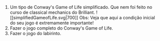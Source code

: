 1. Um tipo de Conway's Game of Life simplificado. Que nem foi feito no curso de classical mechanics do Brilliant.
	![[simplifiedGameofLife.svg|700]]
	Obs: Veja que aqui a condição inicial do seu jogo é extremamente importante!
2. Fazer o jogo completo do Conway's Game of Life.
3. Fazer o jogo do labirinto.